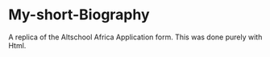 # My-short-Biography
A replica of the Altschool Africa Application form.
This was done purely with Html.
